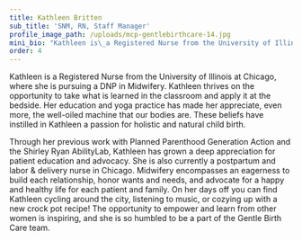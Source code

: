 ```yaml
---
title: Kathleen Britten
sub_title: 'SNM, RN, Staff Manager'
profile_image_path: /uploads/mcp-gentlebirthcare-14.jpg
mini_bio: "Kathleen is\_a Registered Nurse from the University of Illinois at Chicago, where she\_is\_pursuing a DNP in Midwifery. Kathleen\_thrives on the opportunity to take what is learned in the classroom and apply it at the bedside."
order: 4
---
```


Kathleen is a Registered Nurse from the University of Illinois at Chicago, where she is pursuing a DNP in Midwifery. Kathleen thrives on the opportunity to take what is learned in the classroom and apply it at the bedside. Her education and yoga practice has made her appreciate, even more, the well-oiled machine that our bodies are. These beliefs have instilled in Kathleen a passion for holistic and natural child birth.

Through her previous work with Planned Parenthood Generation Action and the Shirley Ryan AbilityLab, Kathleen has grown a deep appreciation for patient education and advocacy. She is also currently a postpartum and labor & delivery nurse in Chicago. Midwifery encompasses an eagerness to build each relationship, honor wants and needs, and advocate for a happy and healthy life for each patient and family. On her days off you can find Kathleen cycling around the city, listening to music, or cozying up with a new crock pot recipe\! The opportunity to empower and learn from other women is inspiring, and she is so humbled to be a part of the Gentle Birth Care team.&nbsp;